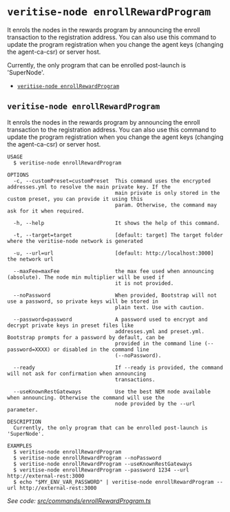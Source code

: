 `veritise-node enrollRewardProgram`
===================================

It enrols the nodes in the rewards program by announcing the enroll transaction to the registration address.  You can also use this command to update the program registration when you change the agent keys (changing the agent-ca-csr) or server host.

Currently, the only program that can be enrolled post-launch is 'SuperNode'.

* [`veritise-node enrollRewardProgram`](#veritise-node-enrollrewardprogram)

## `veritise-node enrollRewardProgram`

It enrols the nodes in the rewards program by announcing the enroll transaction to the registration address.  You can also use this command to update the program registration when you change the agent keys (changing the agent-ca-csr) or server host.

```
USAGE
  $ veritise-node enrollRewardProgram

OPTIONS
  -c, --customPreset=customPreset  This command uses the encrypted addresses.yml to resolve the main private key. If the
                                   main private is only stored in the custom preset, you can provide it using this
                                   param. Otherwise, the command may ask for it when required.

  -h, --help                       It shows the help of this command.

  -t, --target=target              [default: target] The target folder where the veritise-node network is generated

  -u, --url=url                    [default: http://localhost:3000] the network url

  --maxFee=maxFee                  the max fee used when announcing (absolute). The node min multiplier will be used if
                                   it is not provided.

  --noPassword                     When provided, Bootstrap will not use a password, so private keys will be stored in
                                   plain text. Use with caution.

  --password=password              A password used to encrypt and decrypt private keys in preset files like
                                   addresses.yml and preset.yml. Bootstrap prompts for a password by default, can be
                                   provided in the command line (--password=XXXX) or disabled in the command line
                                   (--noPassword).

  --ready                          If --ready is provided, the command will not ask for confirmation when announcing
                                   transactions.

  --useKnownRestGateways           Use the best NEM node available when announcing. Otherwise the command will use the
                                   node provided by the --url parameter.

DESCRIPTION
  Currently, the only program that can be enrolled post-launch is 'SuperNode'.

EXAMPLES
  $ veritise-node enrollRewardProgram
  $ veritise-node enrollRewardProgram --noPassword
  $ veritise-node enrollRewardProgram --useKnownRestGateways
  $ veritise-node enrollRewardProgram --password 1234 --url http://external-rest:3000
  $ echo "$MY_ENV_VAR_PASSWORD" | veritise-node enrollRewardProgram --url http://external-rest:3000
```

_See code: [src/commands/enrollRewardProgram.ts](https://github.com/veritise/veritise-node/blob/v1.1.9/src/commands/enrollRewardProgram.ts)_
